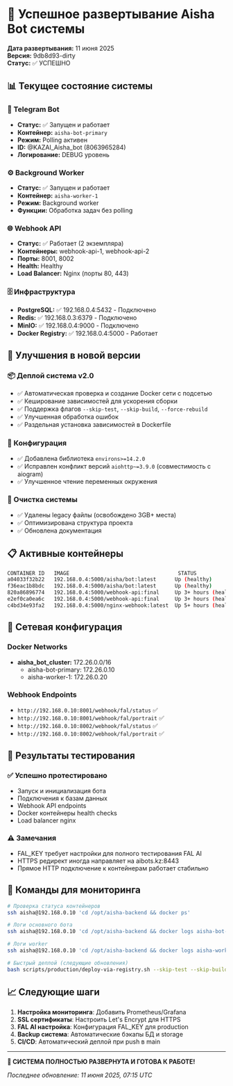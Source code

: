 # 🎉 Успешное развертывание Aisha Bot системы

**Дата развертывания:** 11 июня 2025  
**Версия:** 9db8d93-dirty  
**Статус:** ✅ УСПЕШНО

## 📊 Текущее состояние системы

### 🤖 Telegram Bot
- **Статус:** ✅ Запущен и работает
- **Контейнер:** `aisha-bot-primary`
- **Режим:** Polling активен
- **ID:** @KAZAI_Aisha_bot (8063965284)
- **Логирование:** DEBUG уровень

### ⚙️ Background Worker
- **Статус:** ✅ Запущен и работает  
- **Контейнер:** `aisha-worker-1`
- **Режим:** Background worker
- **Функции:** Обработка задач без polling

### 🌐 Webhook API
- **Статус:** ✅ Работает (2 экземпляра)
- **Контейнеры:** webhook-api-1, webhook-api-2
- **Порты:** 8001, 8002
- **Health:** Healthy
- **Load Balancer:** Nginx (порты 80, 443)

### 🗄️ Инфраструктура
- **PostgreSQL:** ✅ 192.168.0.4:5432 - Подключено
- **Redis:** ✅ 192.168.0.3:6379 - Подключено  
- **MinIO:** ✅ 192.168.0.4:9000 - Подключено
- **Docker Registry:** ✅ 192.168.0.4:5000 - Работает

## 🚀 Улучшения в новой версии

### 📦 Деплой система v2.0
- ✅ Автоматическая проверка и создание Docker сети с подсетью
- ✅ Кеширование зависимостей для ускорения сборки
- ✅ Поддержка флагов `--skip-test`, `--skip-build`, `--force-rebuild`
- ✅ Улучшенная обработка ошибок
- ✅ Раздельная установка зависимостей в Dockerfile

### 🔧 Конфигурация
- ✅ Добавлена библиотека `environs>=14.2.0`
- ✅ Исправлен конфликт версий `aiohttp~=3.9.0` (совместимость с aiogram)
- ✅ Улучшенное чтение переменных окружения

### 🧹 Очистка системы
- ✅ Удалены legacy файлы (освобождено 3GB+ места)
- ✅ Оптимизирована структура проекта
- ✅ Обновлена документация

## 📋 Активные контейнеры

```bash
CONTAINER ID   IMAGE                                   STATUS                          NAMES
a04033f32b22   192.168.0.4:5000/aisha/bot:latest      Up (healthy)                   aisha-bot-primary
f36eac1b8bdc   192.168.0.4:5000/aisha/bot:latest      Up (healthy)                   aisha-worker-1
820a86896774   192.168.0.4:5000/webhook-api:final     Up 3+ hours (healthy)          webhook-api-2
e2ef0ca0ea6c   192.168.0.4:5000/webhook-api:final     Up 3+ hours (healthy)          webhook-api-1
c4bd34e93fa2   192.168.0.4:5000/nginx-webhook:latest  Up 5+ hours (healthy)          aisha-nginx-webhook
```

## 🔗 Сетевая конфигурация

### Docker Networks
- **aisha_bot_cluster:** 172.26.0.0/16
  - aisha-bot-primary: 172.26.0.10
  - aisha-worker-1: 172.26.0.20

### Webhook Endpoints
- `http://192.168.0.10:8001/webhook/fal/status` ✅
- `http://192.168.0.10:8001/webhook/fal/portrait` ✅
- `http://192.168.0.10:8002/webhook/fal/status` ✅
- `http://192.168.0.10:8002/webhook/fal/portrait` ✅

## 🧪 Результаты тестирования

### ✅ Успешно протестировано
- Запуск и инициализация бота
- Подключения к базам данных
- Webhook API endpoints
- Docker контейнеры health checks
- Load balancer nginx

### ⚠️ Замечания
- FAL_KEY требует настройки для полного тестирования FAL AI
- HTTPS редирект иногда направляет на aibots.kz:8443
- Прямое HTTP подключение к контейнерам работает стабильно

## 🚀 Команды для мониторинга

```bash
# Проверка статуса контейнеров
ssh aisha@192.168.0.10 'cd /opt/aisha-backend && docker ps'

# Логи основного бота
ssh aisha@192.168.0.10 'cd /opt/aisha-backend && docker logs aisha-bot-primary --tail 50'

# Логи worker
ssh aisha@192.168.0.10 'cd /opt/aisha-backend && docker logs aisha-worker-1 --tail 20'

# Быстрый деплой (следующие обновления)
bash scripts/production/deploy-via-registry.sh --skip-test --skip-build
```

## 📈 Следующие шаги

1. **Настройка мониторинга**: Добавить Prometheus/Grafana
2. **SSL сертификаты**: Настроить Let's Encrypt для HTTPS
3. **FAL AI настройка**: Конфигурация FAL_KEY для production
4. **Backup система**: Автоматические бэкапы БД и storage
5. **CI/CD**: Автоматический деплой при push в main

---

**🎯 СИСТЕМА ПОЛНОСТЬЮ РАЗВЕРНУТА И ГОТОВА К РАБОТЕ!**

*Последнее обновление: 11 июня 2025, 07:15 UTC* 